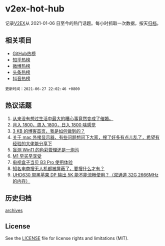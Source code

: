 # v2ex-hot-hub

 记录[V2EX](https://www.v2ex.com/)从 2021-01-06 日至今的热门话题。每小时抓取一次数据，按天[归档](archives)。
 
 ## 相关项目

- [GitHub热榜](https://github.com/snaildev/github-hot-hub)
- [知乎热榜](https://github.com/snaildev/zhihu-hot-hub)
- [微博热榜](https://github.com/snaildev/weibo-hot-hub)
- [头条热榜](https://github.com/snaildev/toutiao-hot-hub)
- [抖音热榜](https://github.com/snaildev/douyin-hot-hub)


 `更新时间：2021-06-27 22:02:46 +0800`

## 热议话题

1. [从来没有想过生活中最大的糟心事竟然变成了催婚。](https://www.v2ex.com/t/785995)
1. [月入 1800，周入 1800，日入 1800 啥感觉](https://www.v2ex.com/t/785996)
1. [3 KB 的博客首页，我是如何做到的？](https://www.v2ex.com/t/786028)
1. [关于 mac 外接显示器，有些问题想问下大家，搜了好多有点儿乱了，希望有经验的大佬能分享下](https://www.v2ex.com/t/786015)
1. [盲测 Win11 的色彩管理还是一炮污](https://www.v2ex.com/t/786003)
1. [M1 早买早享受](https://www.v2ex.com/t/786045)
1. [电视盒子当贝 B3 Pro 使用体验](https://www.v2ex.com/t/786036)
1. [知名电商搜无人机都被屏蔽了，要搜什么才有？](https://www.v2ex.com/t/786069)
1. [UHD630 带黑苹果 DP 输出 5K 能不能流畅使用？（双通道 32G 2666MHz 的内存）](https://www.v2ex.com/t/785998)

## 历史归档

[archives](archives)

## License

See the [LICENSE](LICENSE) file for license rights and limitations (MIT).
